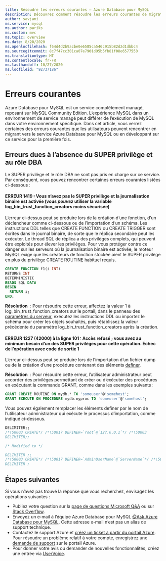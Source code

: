 ```yaml
---
title: Résoudre les erreurs courantes – Azure Database pour MySQL
description: Découvrez comment résoudre les erreurs courantes de migration rencontrées par les utilisateurs qui débutent avec le service Azure Database pour MySQL
author: savjani
ms.service: mysql
ms.author: pariks
ms.custom: mvc
ms.topic: overview
ms.date: 8/20/2020
ms.openlocfilehash: f64d4d2b9acbe0e6585ca546c915b82d2d1dbbc4
ms.sourcegitcommit: 8c7f47cc301ca07e7901d95b5fb81f08e6577550
ms.translationtype: HT
ms.contentlocale: fr-FR
ms.lasthandoff: 10/27/2020
ms.locfileid: "92737186"
---
```

# <a name="common-errors"></a>Erreurs courantes

Azure Database pour MySQL est un service complètement managé, reposant sur MySQL Community Edition. L’expérience MySQL dans un environnement de service managé peut différer de l’exécution de MySQL dans votre environnement spécifique. Dans cet article, vous verrez certaines des erreurs courantes que les utilisateurs peuvent rencontrer en migrant vers le service Azure Database pour MySQL ou en développant sur ce service pour la première fois.

## <a name="errors-due-to-lack-of-super-privilege-and-dba-role"></a>Erreurs dues à l’absence du SUPER privilège et au rôle DBA

Le SUPER privilège et le rôle DBA ne sont pas pris en charge sur ce service. Par conséquent, vous pouvez rencontrer certaines erreurs courantes listées ci-dessous :

#### <a name="error-1419-you-do-not-have-the-super-privilege-and-binary-logging-is-enabled-you-might-want-to-use-the-less-safe-log_bin_trust_function_creators-variable"></a>ERREUR 1419 : Vous n’avez pas le SUPER privilège et la journalisation binaire est activée (vous *pouvez* utiliser la variable log_bin_trust_function_creators moins sécurisée)

L’erreur ci-dessus peut se produire lors de la création d’une fonction, d’un déclencheur comme ci-dessous ou de l’importation d’un schéma. Les instructions DDL telles que CREATE FUNCTION ou CREATE TRIGGER sont écrites dans le journal binaire, de sorte que le réplica secondaire peut les exécuter. Le thread SQL de réplica a des privilèges complets, qui peuvent être exploités pour élever les privilèges. Pour vous protéger contre ce danger sur les serveurs où la journalisation binaire est activée, le moteur MySQL exige que les créateurs de fonction stockée aient le SUPER privilège en plus du privilège CREATE ROUTINE habituel requis. 

```sql
CREATE FUNCTION f1(i INT)
RETURNS INT
DETERMINISTIC
READS SQL DATA
BEGIN
  RETURN i;
END;
```

**Résolution**  :  Pour résoudre cette erreur, affectez la valeur 1 à log_bin_trust_function_creators sur le portail, dans le panneau des [paramètres du serveur](howto-server-parameters.md), exécutez les instructions DDL ou importez le schéma pour créer les objets souhaités, puis rétablissez la valeur précédente du paramètre log_bin_trust_function_creators après la création.

#### <a name="error-1227-42000-at-line-101-access-denied-you-need-at-least-one-of-the-super-privileges-for-this-operation-operation-failed-with-exitcode-1"></a>ERREUR 1227 (42000) à la ligne 101 : Accès refusé ; vous avez au minimum besoin d’un des SUPER privilèges pour cette opération. Échec de l’opération avec code de sortie 1

L’erreur ci-dessus peut se produire lors de l’importation d’un fichier dump ou de la création d’une procédure contenant des éléments [definer](https://dev.mysql.com/doc/refman/5.7/en/create-procedure.html). 

**Résolution**  :  Pour résoudre cette erreur, l’utilisateur administrateur peut accorder des privilèges permettant de créer ou d’exécuter des procédures en exécutant la commande GRANT, comme dans les exemples suivants :

```sql
GRANT CREATE ROUTINE ON mydb.* TO 'someuser'@'somehost';
GRANT EXECUTE ON PROCEDURE mydb.myproc TO 'someuser'@'somehost';
```
Vous pouvez également remplacer les éléments definer par le nom de l’utilisateur administrateur qui exécute le processus d’importation, comme indiqué ci-dessous.

```sql
DELIMITER;;
/*!50003 CREATE*/ /*!50017 DEFINER=`root`@`127.0.0.1`*/ /*!50003
DELIMITER;;

/* Modified to */

DELIMITER ;;
/*!50003 CREATE*/ /*!50017 DEFINER=`AdminUserName`@`ServerName`*/ /*!50003
DELIMITER ;
```

## <a name="next-steps"></a>Étapes suivantes
Si vous n’avez pas trouvé la réponse que vous recherchez, envisagez les opérations suivantes :
- Publiez votre question sur la [page de questions Microsoft Q&A](/answers/topics/azure-database-mysql.html) ou sur [Stack Overflow](https://stackoverflow.com/questions/tagged/azure-database-mysql).
- Envoyez un e-mail à l’équipe Azure Database pour MySQL [@Ask Azure Database pour MySQL](mailto:AskAzureDBforMySQL@service.microsoft.com). Cette adresse e-mail n’est pas un alias de support technique.
- Contactez le support Azure et [créez un ticket à partir du portail Azure](https://portal.azure.com/?#blade/Microsoft_Azure_Support/HelpAndSupportBlade). Pour résoudre un problème relatif à votre compte, enregistrez une [demande de support](https://ms.portal.azure.com/#blade/Microsoft_Azure_Support/HelpAndSupportBlade/newsupportrequest) sur le portail Azure.
- Pour donner votre avis ou demander de nouvelles fonctionnalités, créez une entrée via [UserVoice](https://feedback.azure.com/forums/597982-azure-database-for-mysql).
